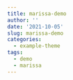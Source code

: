 ```yaml
---
title: marissa-demo
author: ''
date: '2021-10-05'
slug: marissa-demo
categories:
  - example-theme
tags:
  - demo
  - marissa
---
```

